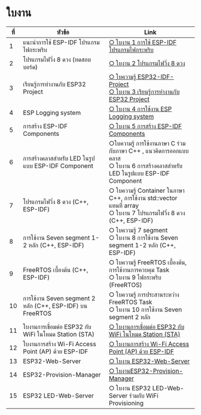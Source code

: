 # ใบงาน

|ที่|หัวข้อ|Link|
|----|----|---|
|1|แนะนำการใช้ ESP-IDF โปรแกรมไฟกระพริบ |[○ ใบงาน 1 การใช้ ESP-IDF โปรแกรมไฟกระพริบ](https://github.com/Special-Topics-Computer-2023/Special-Topics-Computer-2023-LabSheet-01)|
|2|โปรแกรมไฟวิ่ง 8 ดวง (ทดสอบบอร์ด) |[○ ใบงาน 2 โปรแกรมไฟวิ่ง 8 ดวง](https://github.com/Special-Topics-Computer-2023/Special-Topics-Computer-2023-LabSheet-02) |
|3|เรียนรู้การทำงานกับ ESP32 Project |[○ ใบความรู้ ESP32-IDF-Project](https://github.com/Special-Topics-Computer-2023/Learning-topic-ESP32-IDF-Project) <br>[○ ใบงาน 3 เรียนรู้การทำงานกับ ESP32 Project](https://github.com/Special-Topics-Computer-2023/Special-Topics-Computer-2023-LabSheet-03)|
|4|ESP Logging system |[○ ใบงาน 4 การใช้งาน ESP Logging system](https://github.com/Special-Topics-Computer-2023/Special-Topics-Computer-2023-LabSheet-04)|
|5|การสร้าง ESP-IDF Components |[○ ใบงาน 5 การสร้าง ESP-IDF Components](https://github.com/Special-Topics-Computer-2023/Special-Topics-Computer-2023-LabSheet-05)|
|6|การสร้างคลาสสำหรับ LED ในรูปแบบ ESP-IDF Component |○ใบความรู้ การใช้งานภาษา C ร่วมกับภาษา C++ ,  แนวคิดการออกแบบคลาส <br>○ ใบงาน 6 การสร้างคลาสสำหรับ LED ในรูปแบบ ESP-IDF Component|
|7|โปรแกรมไฟวิ่ง 8 ดวง  (C++, ESP-IDF) |○ ใบความรู้ Container ในภาษา C++, การใช้งาน std::vector แทนที่ array<br>○ ใบงาน 7 โปรแกรมไฟวิ่ง 8 ดวง  (C++, ESP-IDF) |
|8|การใช้งาน Seven segment 1-2 หลัก (C++, ESP-IDF) |○ ใบความรู้ 7 segment <br> ○ ใบงาน 8 การใช้งาน Seven segment 1-2 หลัก (C++, ESP-IDF)  |
|9|FreeRTOS เบื้องต้น (C++, ESP-IDF) |○ ใบความรู้ FreeRTOS เบื้องต้น, การใช้งานการควบคุม Task <br>○ ใบงาน 9 ไฟกระพริบ (FreeRTOS)|
|10|การใช้งาน Seven segment 2 หลัก (C++, ESP-IDF) บน FreeRTOS |○ ใบความรู้ การประสานระหว่าง FreeRTOS Task <br>○ ใบงาน 10 การใช้งาน Seven segment 2 หลัก <br>|
|11| ใบงานการเชื่อมต่อ ESP32 กับ WiFi ในโหมด Station (STA) |[○ ใบงานการเชื่อมต่อ ESP32 กับ WiFi ในโหมด Station (STA)](https://github.com/Special-Topics-Computer-2023/ESP32_ESP-IDF_WiFi-STA)|
|12| ใบงานการสร้าง Wi-Fi Access Point (AP) ด้วย ESP-IDF|[○ ใบงานการสร้าง Wi-Fi Access Point (AP) ด้วย ESP-IDF](https://github.com/Special-Topics-Computer-2023/ESP32_ESP-IDF_WiFi-AP)|
|13| ESP32-Web-Server|[○ ใบงาน ESP32-Web-Server](https://github.com/Special-Topics-Computer-2023/ESP32-Web-Server)|
|14| ESP32-Provision-Manager|[○ ใบงานESP32-Provision-Manager](https://github.com/Special-Topics-Computer-2023/ESP32-Provision-Manager)|
|15| ESP32 LED-Web-Server|○ ใบงาน ESP32 LED-Web-Server ร่วมกับ WiFi Provisioning|


